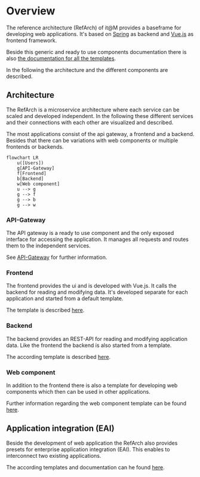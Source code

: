 # Overview

The reference architecture (RefArch) of it@M provides a baseframe for developing web applications.
It's based on [Spring](https://spring.io/) as backend and [Vue.js](https://vuejs.org/) as frontend framework.

Beside this generic and ready to use components documentation there is also [the documentation for all the templates](https://refarch-templates.oss.muenchen.de).

In the following the architecture and the different components are described.

## Architecture

The RefArch is a microservice architecture where each service can be scaled and developed independent. 
In the following these different services and their connections with each other are visualized and described.

The most applications consist of the api gateway, a frontend and a backend.
Besides that there can be variations with web components or multiple frontends or backends.

```mermaid
flowchart LR
    u([Users])
    g[API-Gateway]
    f[Frontend]
    b[Backend]
    w[Web component]
    u --> g
    g --> f
    g --> b
    g --> w
```

### API-Gateway

The API gateway is a ready to use component and the only exposed interface for accessing the application.
It manages all requests and routes them to the independent services.

See [API-Gateway](./gateway.md) for further information.

### Frontend

The frontend provides the ui and is developed with Vue.js. It calls the backend for reading and modifying data.
It's developed separate for each application and started from a default template.

The template is described [here](https://refarch-templates.oss.muenchen.de/frontend).

### Backend

The backend provides an REST-API for reading and modifying application data.
Like the frontend the backend is also started from a template.

The according template is described [here](https://refarch-templates.oss.muenchen.de/backend).

### Web component

In addition to the frontend there is also a template for developing web components which then can be used in other applications.

Further information regarding the web component template can be found [here](https://refarch-templates.oss.muenchen.de/webcomponent).

## Application integration (EAI)

Beside the development of web application the RefArch also provides presets for enterprise application integration (EAI).
This enables to interconnect two existing applications.

The according templates and documentation can he found [here](https://refarch-templates.oss.muenchen.de/eai).
